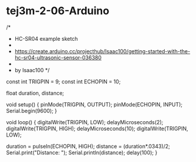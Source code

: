 # tej3m-2-06-Arduino
/*
 * HC-SR04 example sketch
 *
 * https://create.arduino.cc/projecthub/Isaac100/getting-started-with-the-hc-sr04-ultrasonic-sensor-036380
 *
 * by Isaac100
 */

const int TRIGPIN = 9;
const int ECHOPIN = 10;

float duration, distance;

void setup() {
  pinMode(TRIGPIN, OUTPUT);
  pinMode(ECHOPIN, INPUT);
  Serial.begin(9600);
}

void loop() {
  digitalWrite(TRIGPIN, LOW);
  delayMicroseconds(2);
  digitalWrite(TRIGPIN, HIGH);
  delayMicroseconds(10);
  digitalWrite(TRIGPIN, LOW);

  duration = pulseIn(ECHOPIN, HIGH);
  distance = (duration*.0343)/2;
  Serial.print("Distance: ");
  Serial.println(distance);
  delay(100);
}
